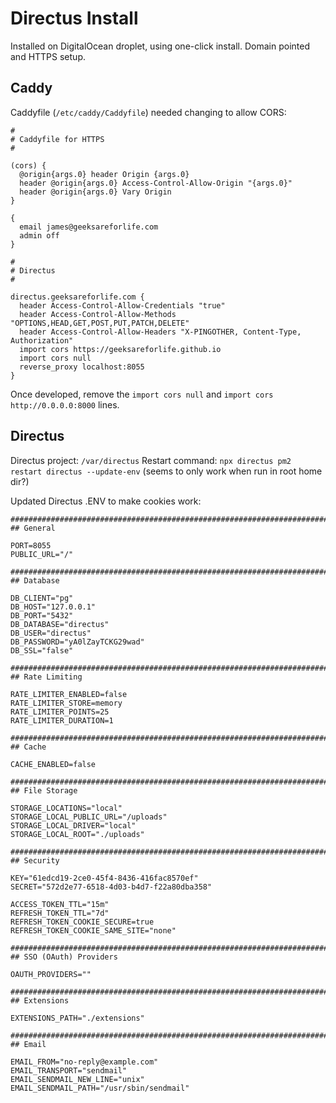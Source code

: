 # Directus Install

Installed on DigitalOcean droplet, using one-click install. Domain pointed and HTTPS setup.

## Caddy

Caddyfile (`/etc/caddy/Caddyfile`) needed changing to allow CORS:

```
#
# Caddyfile for HTTPS
#

(cors) {
  @origin{args.0} header Origin {args.0}
  header @origin{args.0} Access-Control-Allow-Origin "{args.0}"
  header @origin{args.0} Vary Origin
}

{
  email james@geeksareforlife.com
  admin off
}

#
# Directus
#

directus.geeksareforlife.com {
  header Access-Control-Allow-Credentials "true"
  header Access-Control-Allow-Methods "OPTIONS,HEAD,GET,POST,PUT,PATCH,DELETE" 
  header Access-Control-Allow-Headers "X-PINGOTHER, Content-Type, Authorization"
  import cors https://geeksareforlife.github.io
  import cors null
  reverse_proxy localhost:8055
}
```

Once developed, remove the `import cors null` and `import cors http://0.0.0.0:8000` lines.

## Directus

Directus project: `/var/directus`
Restart command: `npx directus pm2 restart directus --update-env` (seems to only work when run in root home dir?)

Updated Directus .ENV to make cookies work:

```
####################################################################################################
## General

PORT=8055
PUBLIC_URL="/"

####################################################################################################
## Database

DB_CLIENT="pg"
DB_HOST="127.0.0.1"
DB_PORT="5432"
DB_DATABASE="directus"
DB_USER="directus"
DB_PASSWORD="yA0lZayTCKG29wad"
DB_SSL="false"

####################################################################################################
## Rate Limiting

RATE_LIMITER_ENABLED=false
RATE_LIMITER_STORE=memory
RATE_LIMITER_POINTS=25
RATE_LIMITER_DURATION=1

####################################################################################################
## Cache

CACHE_ENABLED=false

####################################################################################################
## File Storage

STORAGE_LOCATIONS="local"
STORAGE_LOCAL_PUBLIC_URL="/uploads"
STORAGE_LOCAL_DRIVER="local"
STORAGE_LOCAL_ROOT="./uploads"

####################################################################################################
## Security

KEY="61edcd19-2ce0-45f4-8436-416fac8570ef"
SECRET="572d2e77-6518-4d03-b4d7-f22a80dba358"

ACCESS_TOKEN_TTL="15m"
REFRESH_TOKEN_TTL="7d"
REFRESH_TOKEN_COOKIE_SECURE=true
REFRESH_TOKEN_COOKIE_SAME_SITE="none"

####################################################################################################
## SSO (OAuth) Providers

OAUTH_PROVIDERS=""

####################################################################################################
## Extensions

EXTENSIONS_PATH="./extensions"

####################################################################################################
## Email

EMAIL_FROM="no-reply@example.com"
EMAIL_TRANSPORT="sendmail"
EMAIL_SENDMAIL_NEW_LINE="unix"
EMAIL_SENDMAIL_PATH="/usr/sbin/sendmail"
```
